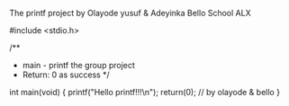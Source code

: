 The printf project by Olayode yusuf & Adeyinka Bello
School ALX

#include <stdio.h>

/**
* main - printf the group project
* Return: 0 as success
*/

int main(void)
{
	printf("Hello printf!!!\n");
	return(0);
	// by olayode & bello
}
